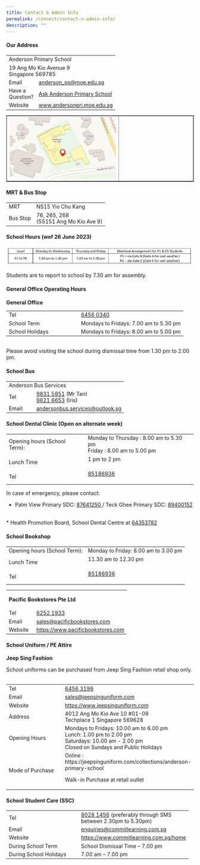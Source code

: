 ```yaml
---
title: Contact & Admin Info
permalink: /connect/contact-n-admin-info/
description: ""
---
```

<h4><strong>Our Address</strong></h4>
<table>
  <tbody>
    <tr>
      <td colspan="2">Anderson Primary School</td>
    </tr>
    <tr>
      <td colspan="2">
        <div>
          19 Ang Mo Kio Avenue 9
        </div>
        <div>
          Singapore 569785
        </div>
      </td>
    </tr>
    <tr>
      <td width="60px">
        <div>
          Email
        </div>
      </td>
      <td>
        <div>
          <a href="mailto:anderson_ps@moe.edu.sg" target="">anderson_ps@moe.edu.sg</a>
        </div>
      </td>
    </tr>
    <tr>
      <td>
				  <div>
          Have a Question?
        </div>
      </td>
      <td>
        <div>
          <a href="https://ask.gov.sg/aps" target="">Ask Anderson Primary School </a>
        </div>
      </td>
    </tr>
    <tr>
      <td>
        <div>
        <div>
          Website
        </div>
      </div></td>
      <td>
        <div>
          <a href="https://andersonpri-moe-edu-sg.cwp-stg.sg/connect/www.andersonpri.moe.edu.sg" target="_blank" rel="noopener">www.andersonpri.moe.edu.sg</a>
        </div>
      </td>
    </tr>
  </tbody>
</table>
<table style="border-collapse: collapse; width: 100%;" border="1">
  <tbody>
    <tr>
      <td style="width: 60%;"><img src="/images/addy.png" alt="addy"></td>
      <td style="width: 40%;">&nbsp;</td>
    </tr>
  </tbody>
</table>
<h4><strong>MRT &amp; Bus Stop</strong></h4>
<table>
  <tbody>
    <tr>
      <td width="60px">MRT</td>
      <td>NS15 Yio Chu Kang</td>
    </tr>
    <tr>
      <td>Bus Stop</td>
      <td>
        <div>
          76, 265, 268
        </div>
        <div>
          (55151 Ang Mo Kio Ave 9)
        </div>
      </td>
    </tr>
  </tbody>
</table>
<h4><strong>School Hours (wef 26 June 2023)</strong></h4>

![](/images/school%20hours%20.JPG)

Students are to report to school by 7.30 am for assembly.


<h4><strong>General Office Operating Hours</strong></h4>
<p><strong>General Office</strong></p>
<div>
    </div><table>
  <tbody>
    <tr>
      <td width="180px">
        <div>
          Tel
        </div>
      </td>
      <td>
        <div>
          <a href="tel:6456%200340" target="">6456 0340</a>
        </div>
      </td>
    </tr>
        <tr>
      <td>
        <div>
          School Term
        </div>
      </td>
      <td>
        <div>
          Mondays to Fridays: 7.00 am to 5.30 pm
        </div>
        <div>
        </div>
      </td>
    </tr>
    <tr>
      <td>
        <div>
          School Holidays
        </div>
      </td>
      <td>
        <div>
          Mondays to Fridays: 8.00 am to 5.00 pm
        </div>
        <div>
        </div>
        <div>
        </div>
      </td>
    </tr>
  </tbody>
</table>
<br>
Please avoid visiting the school during dismissal time from 1.30 pm to 2.00 pm. 

<h4><strong>School Bus</strong></h4>
<table>
  <tbody>
    <tr>
      <td colspan="2">Anderson Bus Services</td>
    </tr>
    <tr>
      <td width="60px">
        <div>
          Tel
        </div>
      </td>
      <td>
        <div>
          <a href="tel:9831%205851" target="">9831 5851</a>&nbsp;(Mr Tan)
        </div>
        <div>
          <a href="tel:9621%206653" target="">9621 6653</a>&nbsp;(Iris)
        </div>
      </td>
    </tr>
    <tr>
      <td>
        <div>
          Email:
        </div>
      </td>
      <td>
        <div>
          <a href="mailto:andersonbus.services@outlook.sg" target="">andersonbus.services@outlook.sg</a>
        </div>
      </td>
    </tr>
  </tbody>
</table>
<h4><strong>School Dental Clinic (Open on alternate week)</strong></h4>
<table>
  <tbody>
    <tr>
      <td>
        <div>
          Opening hours (School Term):
        </div>
      </td>
      <td>
        <div>
          Monday to Thursday : 8.00 am to 5.30 pm
        </div>
        <div>
          Friday : 8.00 am to 5.00 pm
        </div>
        <div>
        </div>
      </td>
    </tr>
    <tr>
      <td>
        <div>
          Lunch Time
        </div>
      </td>
      <td>
        <div>
          1 pm to 2 pm
        </div><br>
				</td></tr><tr>
      <td>
        <div>
          Tel
        </div>
      </td>
      <td>
        <div>
          <a href="tel:8518%26936" target="">85186936
        </a></div><a href="tel:8518%26936" target=""><br>
        <div>
        </div>
        <div>
        </div>
      </a></td>
    </tr>
  </tbody>
</table>
In case of emergency, please contact: 

*  Palm View Primary SDC: <a href="tel:8764%21250" target="">87641250 </a> / Teck Ghee Primary SDC: <a href="tel:8940%200152" target="">89400152</a>
<br>
* Health Promotion Board, School Dental Centre at <a href="tel:6435%23782" target="">64353782</a>


<h4><strong>School Bookshop</strong></h4>
<table>
  <tbody>
    <tr>
      <td>
        <div>
          Opening hours (School Term):
        </div>
      </td>
      <td>
        <div>
          Monday to Friday: 8.00 am to 3.00 pm
        </div>
        <div>
        </div>
        <div>
        </div>
      </td>
    </tr>
    <tr>
      <td>
        <div>
          Lunch Time
        </div>
      </td>
      <td>
        <div>
          11.30 am to 12.30 pm
        </div><br>
        </td></tr><tr>
      <td>
        <div>
          Tel
        </div>
      </td>
      <td>
        <div>
          <a href="tel:8518%26936" target="">85186936
        </a></div><a href="tel:8518%26936" target=""><br>
      </a></td>
    </tr>
  </tbody>
</table>
<table>
  <tbody>
    <tr>
      <td colspan="2"><p><strong>Pacific Bookstores Pte Ltd</strong></p></td>
    </tr>
    <tr>
      <td width="60px">
        <div>
          Tel
        </div>
      </td>
      <td>
        <div>
          <a href="tel:6252%201933" target="">6252 1933</a>
        </div>
      </td>
    </tr>
    <tr>
      <td>
        <div>
          Email
        </div>
      </td>
      <td>
        <div>
          <a href="mailto:sales@pacificbookstores.com" target="">sales@pacificbookstores.com</a>
        </div>
      </td>
    </tr>
    <tr>
      <td>
        <div>
          Website
        </div>
      </td>
      <td>
        <div>
          <a href="https://www.pacificbookstores.com/" target="_blank" rel="noopener">https://www.pacificbookstores.com</a>
        </div>
      </td>
    </tr>
  </tbody>
</table>
<h4><strong>School Uniform / PE Attire</strong></h4>
<p><strong>Jeep Sing Fashion</strong></p>
School uniforms can be purchased from Jeep Sing Fashion retail shop only.
<br>
<br>
<table>
  <tbody>
    <tr>
      <td width="150px">
        <div>
          Tel
        </div>
      </td>
      <td>
        <div>
          <a href="tel:6456%203198" target="">6456 3198</a>
        </div>
      </td>
    </tr>
    <tr>
      <td>
        <div>
          Email
        </div>
      </td>
      <td>
        <div>
          <a href="mailto:sales@jeepsinguniform.com" target="">sales@jeepsinguniform.com</a>
        </div>
      </td>
    </tr>
    <tr>
      <td>
        <div>
          Website
        </div>
      </td>
      <td>
        <div>
          <a href="https://www.jeepsinguniform.com/" target="blank">https://www.jeepsinguniform.com</a>
        </div>
      </td>
    </tr>
    <tr>
      <td>
        <div>
          Address
        </div>
      </td>
      <td>
        <div>
          4012 Ang Mo Kio Ave 10 #01-09
        </div>
        <div>
          Techplace 1 Singapore 569628
        </div>
      </td>
    </tr>
    <tr>
      <td>
        <div>
          Opening Hours
        </div>
      </td>
      <td>
        <div>
          Mondays to Fridays: 10.00 am to 6.00 pm
        </div>
				Lunch: 1.00 pm to 2.00 pm
        <div>
        </div>
        <div>
        </div>
        <div>
          Saturdays: 10.00 am - 2.00 pm
        </div>
        <div>
        </div>
        <div>
          Closed on Sundays and Public Holidays
        </div>
      </td>
    </tr>
    <tr>
      <td>Mode of Purchase</td>
      <td>
        <div>
          Online : https://jeepsinguniform.com/collections/anderson-primary-school
					
Walk-in Purchase at retail outlet
<br>
      </div></td>
    </tr>
  </tbody>
</table>
<h4><strong>School Student Care (SSC)</strong></h4>
<table>
  <tbody>
    <tr>
      <td width="180px">
        <div>
          Tel
        </div>
      </td>
      <td>
        <div>
          <a href="tel:8028%201456" target="">8028 1456</a>&nbsp;(preferably through SMS<br>
          between 2.30pm to 5.30pm)
        </div>
      </td>
    </tr>
    <tr>
      <td>
        <div>
          Email
        </div>
      </td>
      <td>
        <div>
          <a href="mailto:enquiries@commitlearning.com.sg" target="">enquiries@commitlearning.com.sg</a>
        </div>
      </td>
    </tr>
    <tr>
      <td>
        <div>
          Website
        </div>
      </td>
      <td>
        <div>
          <a href="https://www.commitlearning.com.sg/home" target="_blank" rel="noopener">https://www.commitlearning.com.sg/home</a>
        </div>
      </td>
    </tr>
    <tr>
      <td>
        <div>
          During School Term
        </div>
      </td>
      <td>
        <div>
          School Dismissal Time – 7.00 pm
        </div>
      </td>
    </tr>
    <tr>
      <td>
        <div>
          During School Holidays
        </div>
      </td>
      <td>
        <div>
          7.00 am – 7.00 pm
        </div>
      </td>
    </tr>
  </tbody>
</table>